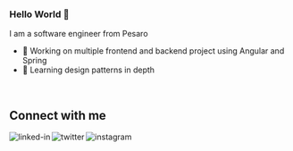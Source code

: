 ### Hello World 👋
I am a software engineer from Pesaro

- 🔭 Working on multiple frontend and backend project using Angular and Spring
- 🌱 Learning design patterns in depth
<br>

## Connect with me

[<img align="left" alt="linked-in" src="https://img.shields.io/badge/linkedin-%230077B5.svg?&style=for-the-badge&logo=linkedin&logoColor=white" />](https://www.linkedin.com/in/luca-pascucci-526190138)

[<img align="left" alt="twitter" src="https://img.shields.io/badge/twitter-%231DA1F2.svg?&style=for-the-badge&logo=twitter&logoColor=white" />](https://twitter.com/LucaPascu19)

[<img align="left" alt="instagram" src="https://img.shields.io/badge/instagram-%23DD2A7B.svg?style=for-the-badge&logo=instagram&logoColor=white" />](https://www.instagram.com/lucapascucci/)

<!--
**LucaPascucci/LucaPascucci** is a ✨ _special_ ✨ repository because its `README.md` (this file) appears on your GitHub profile.

Here are some ideas to get you started:

- 🔭 I’m currently working on ...
- 🌱 I’m currently learning ...
- 👯 I’m looking to collaborate on ...
- 🤔 I’m looking for help with ...
- 💬 Ask me about ...
- 📫 How to reach me: ...
- 😄 Pronouns: ...
- ⚡ Fun fact: ...
-->


<!-- 
https://javascript.plainenglish.io/how-to-create-a-kick-ass-github-profile-in-5-minutes-19a8e8d0693b
https://tapajyoti-bose.medium.com/beautify-your-github-profile-like-a-pro-2f7922895953
-->
